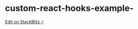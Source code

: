 # custom-react-hooks-example-

[Edit on StackBlitz ⚡️](https://stackblitz.com/edit/vitejs-vite-xpgdmi)